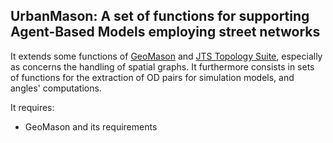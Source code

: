 ## UrbanMason: A set of functions for supporting Agent-Based Models employing street networks

It extends some functions of [GeoMason](https://cs.gmu.edu/~eclab/projects/mason/extensions/geomason/) and [JTS Topology Suite](https://github.com/locationtech/jts), especially as concerns the handling of spatial graphs.
It furthermore consists in sets of functions for the extraction of OD pairs for simulation models, and angles' computations. 


It requires:
* GeoMason and its requirements 
